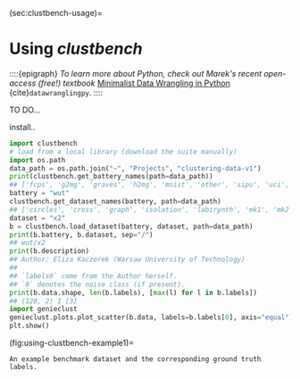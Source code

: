



(sec:clustbench-usage)=
# Using *clustbench*

::::{epigraph}
*To learn more about Python,
check out Marek's recent open-access (free!) textbook*
[Minimalist Data Wrangling in Python](https://datawranglingpy.gagolewski.com/)
{cite}`datawranglingpy`.
::::

TO DO...

install..



```python
import clustbench
# load from a local library (download the suite manually)
import os.path
data_path = os.path.join("~", "Projects", "clustering-data-v1")
print(clustbench.get_battery_names(path=data_path))
## ['fcps', 'g2mg', 'graves', 'h2mg', 'mnist', 'other', 'sipu', 'uci', 'wut']
battery = "wut"
clustbench.get_dataset_names(battery, path=data_path)
## ['circles', 'cross', 'graph', 'isolation', 'labirynth', 'mk1', 'mk2', 'mk3', 'mk4', 'olympic', 'smile', 'stripes', 'trajectories', 'trapped_lovers', 'twosplashes', 'windows', 'x1', 'x2', 'x3', 'z1', 'z2', 'z3']
dataset = "x2"
b = clustbench.load_dataset(battery, dataset, path=data_path)
print(b.battery, b.dataset, sep="/")
## wut/x2
print(b.description)
## Author: Eliza Kaczorek (Warsaw University of Technology)
## 
## `labels0` come from the Author herself.
## `0` denotes the noise class (if present).
print(b.data.shape, len(b.labels), [max(l) for l in b.labels])
## (120, 2) 1 [3]
import genieclust
genieclust.plots.plot_scatter(b.data, labels=b.labels[0], axis="equal")
plt.show()
```

(fig:using-clustbench-example1)=
```{figure} clustbench-usage-figures/using-clustbench-example1-1.*
An example benchmark dataset and the corresponding ground truth labels.
```

